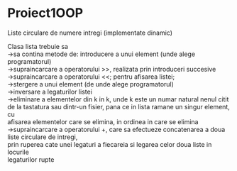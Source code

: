 # Proiect1OOP
Liste circulare de numere intregi (implementate dinamic)

 Clasa lista trebuie sa  
->sa contina metode de: introducere a unui element (unde alege programatorul)  
->supraincarcare a operatorului >>, realizata prin introduceri succesive  
->supraincarcare a operatorului <<; pentru afisarea listei;  
->stergere a unui element (de unde alege programatorul)  
->inversare a legaturilor listei  
->eliminare a elementelor din k in k, unde k este un numar natural nenul citit  
  de la tastatura sau dintr-un fisier, pana ce in lista ramane un singur element, cu  
  afisarea elementelor care se elimina, in ordinea in care se elimina  
->supraincarcare a operatorului +, care sa efectueze concatenarea a doua liste circulare de intregi,  
  prin ruperea cate unei legaturi a fiecareia si legarea celor doua liste in locurile  
  legaturilor rupte
